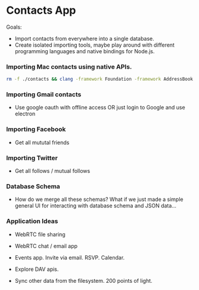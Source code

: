 # Contacts App

Goals:
- Import contacts from everywhere into a single database.
- Create isolated importing tools, maybe play around with different programming languages and native bindings for Node.js.

### Importing Mac contacts using native APIs.

```sh
rm -f ./contacts && clang -framework Foundation -framework AddressBook contacts.m -o contacts && ./contacts
```

### Importing Gmail contacts

- Use google oauth with offline access OR just login to Google and use electron

### Importing Facebook

- Get all mututal friends

### Importing Twitter

- Get all follows / mutual follows

### Database Schema

- How do we merge all these schemas?
	What if we just made a simple general UI for interacting with database schema and JSON data...

### Application Ideas

- WebRTC file sharing
- WebRTC chat / email app
- Events app. Invite via email. RSVP. Calendar.
- Explore DAV apis.

- Sync other data from the filesystem. 200 points of light.
